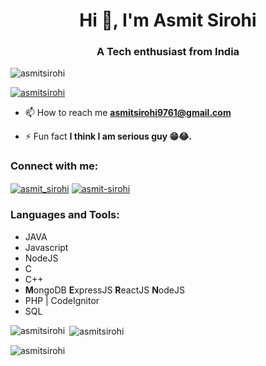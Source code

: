<h1 align="center">Hi 👋, I'm Asmit Sirohi</h1>
<h3 align="center">A Tech enthusiast from India</h3>

<p align="left"> <img src="https://komarev.com/ghpvc/?username=asmitsirohi&label=Profile%20views&color=0e75b6&style=flat" alt="asmitsirohi" /> </p>

<p align="left"> <a href="https://twitter.com/asmit_sirohi" target="blank"><img src="https://img.shields.io/twitter/follow/asmit_sirohi?logo=twitter&style=for-the-badge" alt="asmitsirohi" /></a> </p>

- 📫 How to reach me **asmitsirohi9761@gmail.com**

- ⚡ Fun fact **I think I am serious guy 😁😂.**

<h3 align="left">Connect with me:</h3>
<p align="left">
<a href="https://twitter.com/asmit_sirohi" target="blank"><img align="center" src="https://img.shields.io/badge/Twitter-1DA1F2?style=for-the-badge&logo=twitter&logoColor=white" alt="asmit_sirohi"/></a>
<a href="https://www.linkedin.com/in/asmit-sirohi-301293150/" target="blank"><img align="center" src="https://img.shields.io/badge/LinkedIn-0077B5?style=for-the-badge&logo=linkedin&logoColor=white" alt="asmit-sirohi"/></a>
</p>

<h3 align="left">Languages and Tools:</h3>

- JAVA
- Javascript
- NodeJS
- C
- C++
- <b>M</b>ongoDB <b>E</b>xpressJS <b>R</b>eactJS <b>N</b>odeJS
- PHP | CodeIgnitor
- SQL

<p><img align="left" src="https://github-readme-stats.vercel.app/api/top-langs?username=asmitsirohi&show_icons=true&locale=en&layout=compact" alt="asmitsirohi" /></p>

<p>&nbsp;<img align="center" src="https://github-readme-stats.vercel.app/api?username=asmitsirohi&show_icons=true&locale=en" alt="asmitsirohi" /></p>

<p><img align="center" src="https://github-readme-streak-stats.herokuapp.com/?user=asmitsirohi&" alt="asmitsirohi" /></p>

